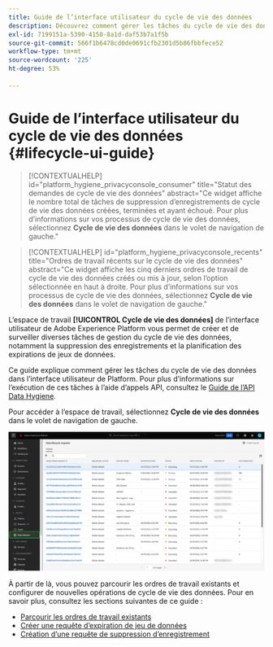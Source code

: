 ```yaml
---
title: Guide de l’interface utilisateur du cycle de vie des données
description: Découvrez comment gérer les tâches du cycle de vie des données dans l’interface utilisateur de Adobe Experience Platform.
exl-id: 7199151a-5390-4150-8a1d-daf53b7a1f5b
source-git-commit: 566f1b6478cd0de0691cfb2301d5b86fbbfece52
workflow-type: tm+mt
source-wordcount: '225'
ht-degree: 53%

---
```


# Guide de l’interface utilisateur du cycle de vie des données {#lifecycle-ui-guide}

>[!CONTEXTUALHELP]
>id="platform_hygiene_privacyconsole_consumer"
>title="Statut des demandes de cycle de vie des données"
>abstract="Ce widget affiche le nombre total de tâches de suppression d’enregistrements de cycle de vie des données créées, terminées et ayant échoué. Pour plus d’informations sur vos processus de cycle de vie des données, sélectionnez **Cycle de vie des données** dans le volet de navigation de gauche."

>[!CONTEXTUALHELP]
>id="platform_hygiene_privacyconsole_recents"
>title="Ordres de travail récents sur le cycle de vie des données"
>abstract="Ce widget affiche les cinq derniers ordres de travail de cycle de vie des données créés ou mis à jour, selon l’option sélectionnée en haut à droite. Pour plus d’informations sur vos processus de cycle de vie des données, sélectionnez **Cycle de vie des données** dans le volet de navigation de gauche."

L’espace de travail **[!UICONTROL Cycle de vie des données]** de l’interface utilisateur de Adobe Experience Platform vous permet de créer et de surveiller diverses tâches de gestion du cycle de vie des données, notamment la suppression des enregistrements et la planification des expirations de jeux de données.

Ce guide explique comment gérer les tâches du cycle de vie des données dans l’interface utilisateur de Platform. Pour plus d’informations sur l’exécution de ces tâches à l’aide d’appels API, consultez le [Guide de l’API Data Hygiene](../api/overview.md).

Pour accéder à l’espace de travail, sélectionnez **Cycle de vie des données** dans le volet de navigation de gauche.

![Espace de travail [!UICONTROL Data Lifecycle] dans l’interface utilisateur de Platform, avec [!UICONTROL Data Lifecycle] surligné dans le volet de navigation de gauche.](../images/ui/overview/home.png)

À partir de là, vous pouvez parcourir les ordres de travail existants et configurer de nouvelles opérations de cycle de vie des données. Pour en savoir plus, consultez les sections suivantes de ce guide :

* [Parcourir les ordres de travail existants](./browse.md)
* [Créer une requête d’expiration de jeu de données](./dataset-expiration.md)
* [Création d’une requête de suppression d’enregistrement](./record-delete.md)
